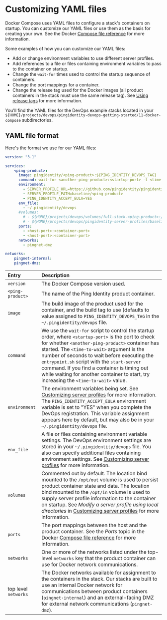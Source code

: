 # Customizing YAML files

Docker Compose uses YAML files to configure a stack's containers on startup. You can customize our YAML files or use them as the basis for creating your own. See the Docker [Compose file reference](https://docs.docker.com/compose/compose-file/) for more information.

Some examples of how you can customize our YAML files:

  * Add or change environment variables to use different server profiles.
  * Add references to a file or files containing environment variables to pass to the container on startup.
  * Change the `wait-for` times used to control the startup sequence of containers.
  * Change the port mappings for a container.
  * Change the release tag used for the Docker images (all product containers in the stack must use the same release tag). See [Using release tags](releaseTags.md) for more information.

You'll find the YAML files for the DevOps example stacks located in your `${HOME}/projects/devops/pingidentity-devops-getting-started/11-docker-compose` subdirectories.

## YAML file format

Here's the format we use for our YAML files:

```yaml
version: "3.1"

services:
    <ping-product>:
      image: pingidentity/<ping-product>:${PING_IDENTITY_DEVOPS_TAG}
      command: wait-for <another-ping-product>:<startup-port> -t <time-to-wait> -- entrypoint.sh start-server
      environment:
        - SERVER_PROFILE_URL=https://github.com/pingidentity/pingidentity-server-profiles.git
        - SERVER_PROFILE_PATH=baseline/<ping-product>
        - PING_IDENTITY_ACCEPT_EULA=YES
      env_file:
        - ~/.pingidentity/devops
      #volumes:
        # - ${HOME}/projects/devops/volumes/full-stack.<ping-product>:/opt/out
        # - ${HOME}/projects/devops/pingidentity-server-profiles/baseline/<ping-product>:/opt/in
      ports:
        - <host-port>:<container-port>
        - <host-port>:<container-port>
      networks:
        - pingnet-dmz

networks:
    pingnet-internal:
    pingnet-dmz:
```

| Entry | Description |
| :--- | :--- |
| `version` | The Docker Compose version used. |
| `<ping-product>` | The name of the Ping Identity product container. |
| `image` | The build image of the product used for the container, and the build tag to use (defaults to value assigned to `PING_IDENTITY_DEVOPS_TAG` in the `~/.pingidentity/devops` file. |
| `command` | We use the `wait-for` script to control the startup order, where `<startup-port>` is the port to check for whether `<another-ping-product>` container has started. The `<time-to-wait>` argument is the number of seconds to wait before executing the `entrypoint.sh` script with the `start-server` command. If you find a container is timing out while waiting for another container to start, try increasing the `<time-to-wait>` value. |
| `environment` | The environment variables being set. See [Customizing server profiles](../how-to/profiles.md) for more information. The `PING_IDENTITY_ACCEPT_EULA` environment variable is set to "YES" when you complete the DevOps registration. This variable assignment appears here by default, but may also be in your `~/.pingidentity/devops` file. |
| `env_file` | A file or files containing environment variable settings. The DevOps environment settings are stored in your `~/.pingidentity/devops` file. You also can specify additional files containing environment settings. See [Customizing server profiles](../how-to/profiles.md) for more information. |
| `volumes` | Commented out by default. The location bind mounted to the  `/opt/out` volume is used to persist product container state and data. The location bind mounted to the `/opt/in` volume is used to supply server profile information to the container on startup. See *Modify a server profile using local directories* in [Customizing server profiles](../how-to/profiles.md) for more information. |
|`ports` | The port mappings between the host and the product container. See the *Ports* topic in the Docker [Compose file reference](https://docs.docker.com/compose/compose-file/) for more information. |
| `networks` | One or more of the networks listed under the top-level `networks` key that the product container can use for Docker network communications. |
| top level `networks` | The Docker networks available for assignment to the containers in the stack. Our stacks are built to use an internal Docker network for communications between product containers (`pingnet-internal`) and an external-facing DMZ for external network communications (`pingnet-dmz`). |


